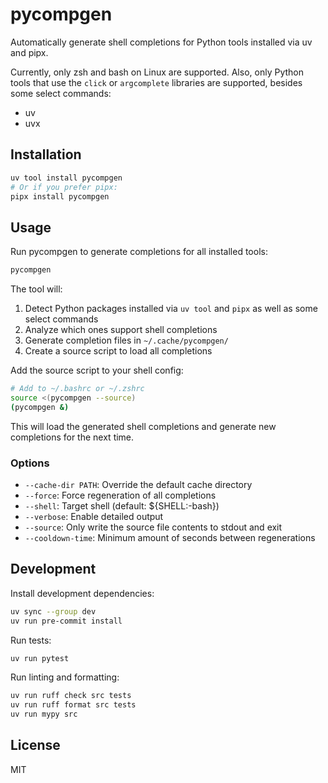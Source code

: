 # pycompgen

Automatically generate shell completions for Python tools installed via
uv and pipx.

Currently, only zsh and bash on Linux are supported. Also, only Python
tools that use the `click` or `argcomplete` libraries are supported,
besides some select commands:

- uv
- uvx

## Installation

``` bash
uv tool install pycompgen
# Or if you prefer pipx:
pipx install pycompgen
```

## Usage

Run pycompgen to generate completions for all installed tools:

``` bash
pycompgen
```

The tool will:

1.  Detect Python packages installed via `uv tool` and `pipx` as well as
    some select commands
2.  Analyze which ones support shell completions
3.  Generate completion files in `~/.cache/pycompgen/`
4.  Create a source script to load all completions

Add the source script to your shell config:

``` bash
# Add to ~/.bashrc or ~/.zshrc
source <(pycompgen --source)
(pycompgen &)
```

This will load the generated shell completions and generate new
completions for the next time.

### Options

- `--cache-dir PATH`: Override the default cache directory
- `--force`: Force regeneration of all completions
- `--shell`: Target shell (default: ${SHELL:-bash})
- `--verbose`: Enable detailed output
- `--source`: Only write the source file contents to stdout and exit
- `--cooldown-time`: Minimum amount of seconds between regenerations

## Development

Install development dependencies:

``` bash
uv sync --group dev
uv run pre-commit install
```

Run tests:

``` bash
uv run pytest
```

Run linting and formatting:

``` bash
uv run ruff check src tests
uv run ruff format src tests
uv run mypy src
```

## License

MIT
